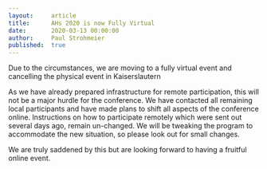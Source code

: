 ```yaml
---
layout:     article
title:      AHs 2020 is now Fully Virtual
date:       2020-03-13 00:00:00
author:     Paul Strohmeier
published:  true
---
```


Due to the circumstances, we are moving to a fully virtual event and cancelling the physical event in Kaiserslautern

As we have already prepared infrastructure for remote participation, this will not be a major hurdle for the conference. We have contacted all remaining local participants and have made plans to shift all aspects of the conference online. Instructions on how to participate remotely which were sent out several days ago, remain un-changed. We will be tweaking the program to accommodate the new situation, so please look out for small changes.

We are truly saddened by this but are looking forward to having a fruitful online event.
